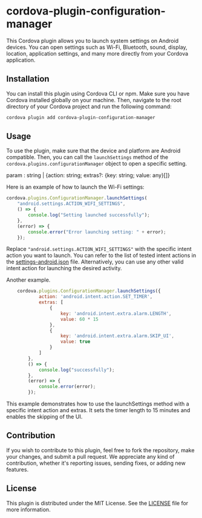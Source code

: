 # cordova-plugin-configuration-manager

This Cordova plugin allows you to launch system settings on Android devices. You can open settings such as Wi-Fi, Bluetooth, sound, display, location, application settings, and many more directly from your Cordova application.

## Installation

You can install this plugin using Cordova CLI or npm. Make sure you have Cordova installed globally on your machine. Then, navigate to the root directory of your Cordova project and run the following command:

```bash
cordova plugin add cordova-plugin-configuration-manager
```

## Usage

To use the plugin, make sure that the device and platform are Android compatible. 
Then, you can call the `launchSettings` method of the `cordova.plugins.configurationManager` object to open a specific setting.

param : string | {action: string; extras?: {key: string; value: any}[]}

Here is an example of how to launch the Wi-Fi settings:

```javascript
cordova.plugins.ConfigurationManager.launchSettings(
    "android.settings.ACTION_WIFI_SETTINGS",
    () => {
        console.log("Setting launched successfully");
    },
    (error) => {
        console.error("Error launching setting: " + error);
    });
```
Replace `"android.settings.ACTION_WIFI_SETTINGS"` with the specific intent action you want to launch. You can refer to the list of tested intent actions in the [settings-android.json](./settings-android.json) file. Alternatively, you can use any other valid intent action for launching the desired activity.


Another example. 

```javascript
    cordova.plugins.ConfigurationManager.launchSettings({
            action: 'android.intent.action.SET_TIMER',
            extras: [
                {
                    key: 'android.intent.extra.alarm.LENGTH',
                    value: 60 * 15
                },
                {
                    key: 'android.intent.extra.alarm.SKIP_UI',
                    value: true
                }
            ]
        },
        () => {
            console.log("successfully");
        },
        (error) => {
            console.error(error);
        });
```

This example demonstrates how to use the launchSettings method with a specific intent action and extras. 
It sets the timer length to 15 minutes and enables the skipping of the UI. 

## Contribution

If you wish to contribute to this plugin, feel free to fork the repository, make your changes, and submit a pull request. We appreciate any kind of contribution, whether it's reporting issues, sending fixes, or adding new features.

## License

This plugin is distributed under the MIT License. See the [LICENSE](./LICENSE) file for more information.
